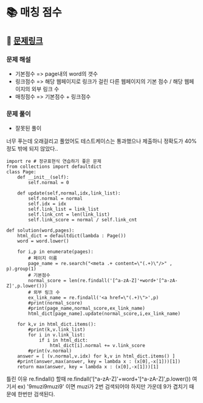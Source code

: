 
# 📚 매칭 점수

## 📌 [문제링크](https://school.programmers.co.kr/learn/courses/30/lessons/42893)

### 문제 해설

- 기본점수 => page내의 word의 갯수
- 링크점수 => 해당 웹페이지로 링크가 걸린 다른 웹페이지의 기본 점수 / 해당 웹페이지의 외부 링크 수
- 매칭점수 => 기본점수 + 링크점수

### 문제 풀이

- 잘못된 풀이

너무 푸는데 오래걸리고 풀었어도 테스트케이스는 통과했으나 제출하니 정확도가 40%정도 밖에 되지 않았다..

```
import re # 정규표현식 연습하기 좋은 문제
from collections import defaultdict
class Page:
    def __init__(self):
        self.normal = 0
    
    def update(self,normal,idx,link_list):
        self.normal = normal
        self.idx = idx
        self.link_list = link_list
        self.link_cnt = len(link_list)
        self.link_score = normal / self.link_cnt
        
def solution(word,pages):
    html_dict = defaultdict(lambda : Page())
    word = word.lower()
    
    for i,p in enumerate(pages):
        # 페이지 이름
        page_name = re.search("<meta .+ content=\"(.+)\"/>" , p).group(1)
        # 기본점수
        normal_score = len(re.findall('[^a-zA-Z]'+word+'[^a-zA-Z]',p.lower()))
        # 외부 링크 수
        ex_link_name = re.findall('<a href=\"(.+)\">',p)
        #print(normal_score)
        #print(page_name,normal_score,ex_link_name)        
        html_dict[page_name].update(normal_score,i,ex_link_name)
        
    for k,v in html_dict.items():
        #print(k,v.link_list)
        for i in v.link_list:
            if i in html_dict:
                html_dict[i].normal += v.link_score
        #print(v.normal)
    answer = [ (v.normal,v.idx) for k,v in html_dict.items() ]
    #print(answer,max(answer, key = lambda x : (x[0],-x[1]))[1])
    return max(answer, key = lambda x : (x[0],-x[1]))[1]
```
틀린 이유
re.findall() 할때 re.findall('[^a-zA-Z]'+word+'[^a-zA-Z]',p.lower()) 여기서
ex) '9muzi9muzi9' 이면 muzi가 2번 검색되어야 하지만 가운데 9가 겹치기 때문에 한번만 검색된다.
